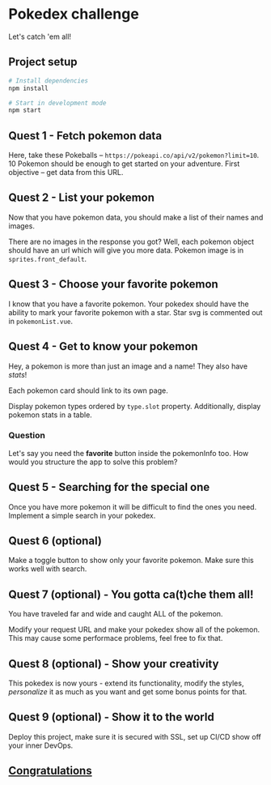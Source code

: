 # Pokedex challenge

Let's catch 'em all!

## Project setup
```sh
# Install dependencies
npm install

# Start in development mode
npm start
```

## Quest 1 - Fetch pokemon data

Here, take these Pokeballs – `https://pokeapi.co/api/v2/pokemon?limit=10`. 10 Pokemon should be enough to get started on your adventure. First objective – get data from this URL.

## Quest 2 - List your pokemon

Now that you have pokemon data, you should make a list of their names and images.

There are no images in the response you got? Well, each pokemon object should have an url which will give you more data. Pokemon image is in `sprites.front_default`.

## Quest 3 - Choose your favorite pokemon

I know that you have a favorite pokemon. Your pokedex should have the ability to mark your favorite pokemon with a star. Star svg is commented out in `pokemonList.vue`.

## Quest 4 - Get to know your pokemon

Hey, a pokemon is more than just an image and a name! They also have _stats_!

Each pokemon card should link to its own page.

Display pokemon types ordered by `type.slot` property. Additionally, display pokemon stats in a table.

### Question

Let's say you need the **favorite** button inside the pokemonInfo too. How would you structure the app to solve this problem?

## Quest 5 - Searching for the special one

Once you have more pokemon it will be difficult to find the ones you need. Implement a simple search in your pokedex.

## Quest 6 (optional)

Make a toggle button to show only your favorite pokemon. Make sure this works well with search.

## Quest 7 (optional) - You gotta ca(t)che them all!

You have traveled far and wide and caught ALL of the pokemon.

Modify your request URL and make your pokedex show all of the pokemon. This may cause some performace problems, feel free to fix that.

## Quest 8 (optional) - Show your creativity

This pokedex is now yours - extend its functionality, modify the styles, _personalize_ it as much as you want and get some bonus points for that.

## Quest 9 (optional) - Show it to the world

Deploy this project, make sure it is secured with SSL, set up CI/CD show off your inner DevOps.

## [Congratulations](https://www.youtube.com/watch?v=oyFQVZ2h0V8)